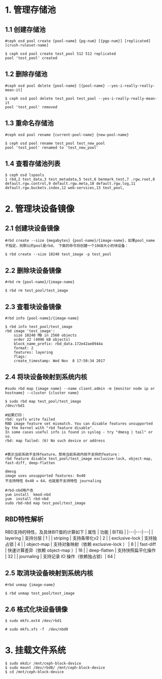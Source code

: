 # 1. 管理存储池
## 1.1  创建存储池
```
#ceph osd pool create {pool-name} {pg-num} [{pgp-num}] [replicated] [crush-ruleset-name]
 
$ ceph osd pool create test_pool 512 512 replicated
pool 'test_pool' created
```
## 1.2  删除存储池
```
#ceph osd pool delete {pool-name} [{pool-name} --yes-i-really-really-mean-it]
 
$ ceph osd pool delete test_pool test_pool --yes-i-really-really-mean-it
pool 'test_pool' removed
```
## 1.3 重命名存储池
```
#ceph osd pool rename {current-pool-name} {new-pool-name}
 
$ ceph osd pool rename test_pool test_new_pool
pool 'test_pool' renamed to 'test_new_pool'
```
## 1.4 查看存储池列表
```
$ ceph osd lspools
1 rbd,2 test_data,3 test_metadata,5 test,6 benmark_test,7 .rgw.root,8 default.rgw.control,9 default.rgw.meta,10 default.rgw.log,11 default.rgw.buckets.index,12 web-services,13 test_pool,
```
# 2. 管理块设备镜像
## 2.1 创建块设备镜像
```
#rbd create --size {megabytes} {pool-name}/{image-name}，如果pool_name不指定，则默认的pool是rbd。 下面的命令将创建一个10GB大小的块设备：
 
$ rbd create --size 10240 test_image -p test_pool
```
## 2.2 删除块设备镜像
```
#rbd rm {pool-name}/{image-name}
 
$ rbd rm test_pool/test_image
```
## 2.3 查看块设备镜像
```
#rbd info {pool-name}/{image-name}
 
$ rbd info test_pool/test_image
rbd image 'test_image':
    size 10240 MB in 2560 objects
    order 22 (4096 kB objects)
    block_name_prefix: rbd_data.172e42ae8944a
    format: 2
    features: layering
    flags:
    create_timestamp: Wed Nov  8 17:50:34 2017
```
## 2.4 将块设备映射到系统内核
```
#sudo rbd map {image name} --name client.admin -m {monitor node ip or hostname} --cluster {cluster name}
 
$ sudo rbd map test_pool/test_image
/dev/rbd1
 
#如果打印：
rbd: sysfs write failed
RBD image feature set mismatch. You can disable features unsupported by the kernel with "rbd feature disable".
In some cases useful info is found in syslog - try "dmesg | tail" or so.
rbd: map failed: (6) No such device or address
 
 
#表示当前系统不支持feature，禁用当前系统内核不支持的feature：
rbd feature disable test_pool/test_image exclusive-lock, object-map, fast-diff, deep-flatten
 
dmesg
image uses unsupported features: 0x40
不支持特性 0x40 = 64，也就是不支持特性 journaling
 
#rbd-nbd用户态
yum install  kmod-nbd
yum  install rbd-nbd
sudo rbd-nbd map test_pool/test_image
```

## RBD特性解析
RBD支持的特性，及具体BIT值的计算如下
| 属性 | 功能 | BIT码 |
|---|---|---|
| layering | 支持分层 | 1 |
| striping | 支持条带化v2 | 2 |
| exclusive-lock | 支持独占锁 | 4 |
| object-map | 支持对象映射（依赖 exclusive-lock ） | 8 |
| fast-diff	| 快速计算差异（依赖 object-map ）| 16 |
| deep-flatten | 支持快照扁平化操作 | 32 |
| journaling | 支持记录 IO 操作（依赖独占锁）| 64 |

## 2.5  取消块设备映射到系统内核
```
#rbd unmap {image-name}
 
$ rbd unmap test_pool/test_image
```
## 2.6 格式化块设备镜像
```
$ sudo mkfs.ext4 /dev/rbd1
 
# sudo mkfs.xfs -f  /dev/nbd0
```
# 3. 挂载文件系统
```
$ sudo mkdir /mnt/ceph-block-device
$ sudo mount /dev/rbd0/ /mnt/ceph-block-device
$ cd /mnt/ceph-block-device
```
